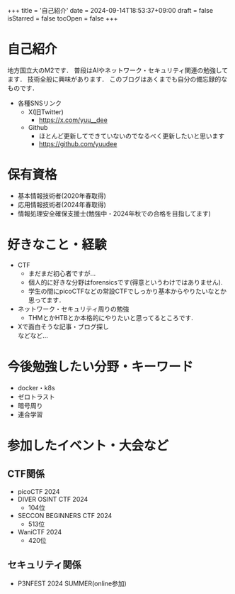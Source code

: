 +++
title = '自己紹介'
date = 2024-09-14T18:53:37+09:00
draft = false
isStarred =  false
tocOpen = false
+++

# 自己紹介
地方国立大のM2です．
普段はAIやネットワーク・セキュリティ関連の勉強してます．
技術全般に興味があります．
このブログはあくまでも自分の備忘録的なものです．

- 各種SNSリンク
  - X(旧Twitter)
    - https://x.com/yuu__dee
  - Github
    - ほとんど更新してできていないのでなるべく更新したいと思います
    - https://github.com/yuudee

# 保有資格
- 基本情報技術者(2020年春取得)
- 応用情報技術者(2024年春取得)
- 情報処理安全確保支援士(勉強中・2024年秋での合格を目指してます)

# 好きなこと・経験
- CTF
  - まだまだ初心者ですが…
  - 個人的に好きな分野はforensicsです(得意というわけではありません).
  - 学生の間にpicoCTFなどの常設CTFでしっかり基本からやりたいなとか思ってます．
- ネットワーク・セキュリティ周りの勉強
  - THMとかHTBとか本格的にやりたいと思ってるところです.
- Xで面白そうな記事・ブログ探し<br>
などなど…

# 今後勉強したい分野・キーワード
- docker・k8s
- ゼロトラスト
- 暗号周り
- 連合学習

# 参加したイベント・大会など

## CTF関係
- picoCTF 2024
- DIVER OSINT CTF 2024
  - 104位
- SECCON BEGINNERS CTF 2024
  - 513位
- WaniCTF 2024
  - 420位

## セキュリティ関係
- P3NFEST 2024 SUMMER(online参加)